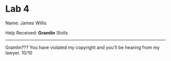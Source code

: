 # Lab 4

Name: James Willis

Help Received: **Gramlin** Stolls

-------------------------
Gramlin??? You have violated my copyright and you'll be hearing from my lawyer. 10/10

